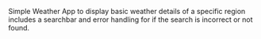 Simple Weather App to display basic weather details of a specific region includes a searchbar and error handling for if the search is incorrect or not found.
